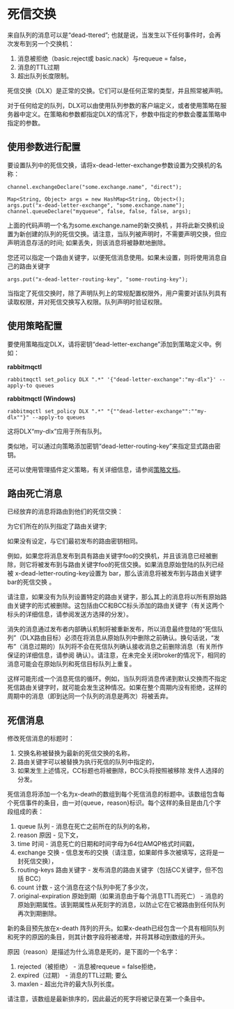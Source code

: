# 死信交换

来自队列的消息可以是“dead-ttered”; 也就是说，当发生以下任何事件时，会再次发布到另一个交换机：

1. 消息被拒绝（basic.reject或  basic.nack）与requeue = false，
2. 消息的TTL过期
3. 超出队列长度限制。

死信交换（DLX）是正常的交换。它们可以是任何正常的类型，并且照常被声明。

对于任何给定的队列，DLX可以由使用队列参数的客户端定义，或者使用策略在服务器中定义。在策略和参数都指定DLX的情况下，参数中指定的参数会覆盖策略中指定的参数。

## 使用参数进行配置

要设置队列中的死信交换，请将x-dead-letter-exchange参数设置为交换机的名称：

	channel.exchangeDeclare("some.exchange.name", "direct");
	
	Map<String, Object> args = new HashMap<String, Object>();
	args.put("x-dead-letter-exchange", "some.exchange.name");
	channel.queueDeclare("myqueue", false, false, false, args);

上面的代码声明一个名为some.exchange.name的新交换机 ，并将此新交换机设置为新创建的队列的死信交换。请注意，当队列被声明时，不需要声明交换，但应声明消息存活的时间; 如果丢失，则该消息将被静默地删除。

您还可以指定一个路由关键字，以便死信消息使用。如果未设置，则将使用消息自己的路由关键字

	args.put("x-dead-letter-routing-key", "some-routing-key");

当指定了死信交换时，除了声明队列上的常规配置权限外，用户需要对该队列具有读取权限，并对死信交换写入权限。队列声明时验证权限。

## 使用策略配置

要使用策略指定DLX，请将密钥“dead-letter-exchange”添加到策略定义中。例如：

**rabbitmqctl**
	
	rabbitmqctl set_policy DLX ".*" '{"dead-letter-exchange":"my-dlx"}' --apply-to queues

**rabbitmqctl (Windows)**
	
	rabbitmqctl set_policy DLX ".*" "{""dead-letter-exchange"":""my-dlx""}" --apply-to queues

这将DLX“my-dlx”应用于所有队列。

类似地，可以通过向策略添加密钥“dead-letter-routing-key”来指定显式路由密钥。

还可以使用管理插件定义策略，有关详细信息，请参阅[策略文档](http://www.rabbitmq.com/parameters.html#policies)。

## 路由死亡消息

已经放弃的消息将路由到他们的死信交换：

为它们所在的队列指定了路由关键字; 

如果没有设定，与它们最初发布的路由密钥相同。

例如，如果您将消息发布到具有路由关键字foo的交换机，并且该消息已经被删除，则它将被发布到与路由关键字foo的死信交换。如果消息原始登陆的队列已经被  x-dead-letter-routing-key设置为  bar，那么该消息将被发布到与路由关键字bar的死信交换 。

请注意，如果没有为队列设置特定的路由关键字，那么其上的消息将以所有原始路由关键字的形式被删除。这包括由CC和BCC标头添加的路由关键字（有关这两个标头的详细信息，请参阅发送方选择的分发）。

消失的消息通过发布者内部确认机制将被重新发布，所以消息最终登陆的“死信队列”（DLX路由目标）必须在将消息从原始队列中删除之前确认。换句话说，“发布”（消息过期的）队列将不会在死信队列确认接收消息之前删除消息（有关所作保证的详细信息，请参阅 确认）。请注意，在未完全关闭broker的情况下，相同的消息可能会在原始队列和死信目标队列上重复。

这样可能形成一个消息死信的循环。例如，当队列将消息传递到默认交换而不指定死信路由关键字时，就可能会发生这种情况。如果在整个周期内没有拒绝，这样的周期中的消息（即到达同一个队列的消息是两次）将被丢弃。

## 死信消息

修改死信消息的标题时：

1. 交换名称被替换为最新的死信交换的名称，
2. 路由关键字可以被替换为执行死信的队列中指定的，
3. 如果发生上述情况，CC标题也将被删除，BCC头将按照被移除 发件人选择的分发。

死信消息将添加一个名为x-death的数组到每个死信消息的标题中。该数组包含每个死信事件的条目，由一对{queue，reason}标识。每个这样的条目是由几个字段组成的表：

1. queue 队列 - 消息在死亡之前所在的队列的名称，
2. reason 原因 - 见下文，
3. time 时间 - 消息死亡的日期和时间字母为64位AMQP格式时间戳，
4. exchange 交换 - 信息发布的交换（请注意，如果邮件多次被填写，这将是一封死信交换），
5. routing-keys 路由关键字 - 发布消息的路由关键字（包括CC关键字，但不包括  BCC）
6. count 计数 - 这个消息在这个队列中死了多少次，
7. original-expiration 原始到期（如果消息由于每个消息TTL而死亡） - 消息的原始到期属性。该到期属性从死刻字的消息，以防止它在它被路由到任何队列再次到期删除。

新的条目预先放在x-death 阵列的开头。如果x-death已经包含一个具有相同队列和死字的原因的条目，则其计数字段将被递增，并将其移动到数组的开头。

原因（reason）是描述为什么消息是死的，是下面的一个名字：

1. rejected（被拒绝） - 消息被requeue = false拒绝，
2. expired（过期） - 消息的TTL过期; 要么
3. maxlen - 超出允许的最大队列长度。

请注意，该数组是最新排序的，因此最近的死字将被记录在第一个条目中。
